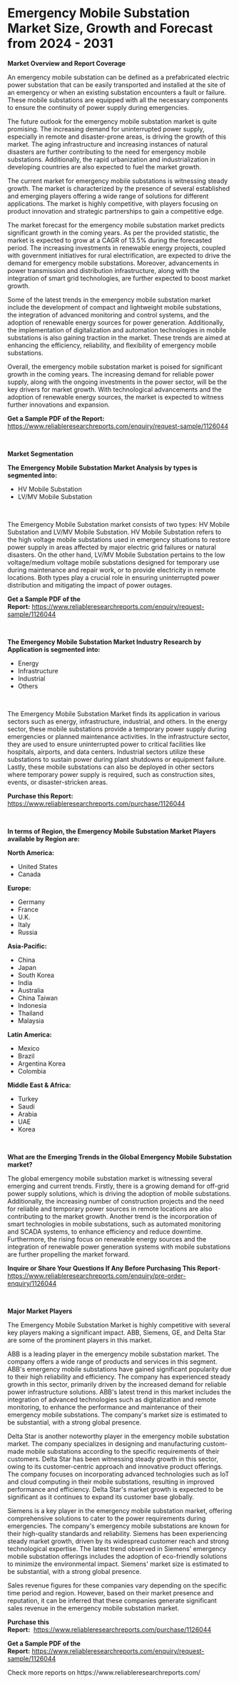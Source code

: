<p><h1>Emergency Mobile Substation Market Size, Growth and Forecast from 2024 - 2031</h1></p><p><strong>Market Overview and Report Coverage</strong></p>
<p><p>An emergency mobile substation can be defined as a prefabricated electric power substation that can be easily transported and installed at the site of an emergency or when an existing substation encounters a fault or failure. These mobile substations are equipped with all the necessary components to ensure the continuity of power supply during emergencies.</p><p>The future outlook for the emergency mobile substation market is quite promising. The increasing demand for uninterrupted power supply, especially in remote and disaster-prone areas, is driving the growth of this market. The aging infrastructure and increasing instances of natural disasters are further contributing to the need for emergency mobile substations. Additionally, the rapid urbanization and industrialization in developing countries are also expected to fuel the market growth.</p><p>The current market for emergency mobile substations is witnessing steady growth. The market is characterized by the presence of several established and emerging players offering a wide range of solutions for different applications. The market is highly competitive, with players focusing on product innovation and strategic partnerships to gain a competitive edge.</p><p>The market forecast for the emergency mobile substation market predicts significant growth in the coming years. As per the provided statistic, the market is expected to grow at a CAGR of 13.5% during the forecasted period. The increasing investments in renewable energy projects, coupled with government initiatives for rural electrification, are expected to drive the demand for emergency mobile substations. Moreover, advancements in power transmission and distribution infrastructure, along with the integration of smart grid technologies, are further expected to boost market growth.</p><p>Some of the latest trends in the emergency mobile substation market include the development of compact and lightweight mobile substations, the integration of advanced monitoring and control systems, and the adoption of renewable energy sources for power generation. Additionally, the implementation of digitalization and automation technologies in mobile substations is also gaining traction in the market. These trends are aimed at enhancing the efficiency, reliability, and flexibility of emergency mobile substations.</p><p>Overall, the emergency mobile substation market is poised for significant growth in the coming years. The increasing demand for reliable power supply, along with the ongoing investments in the power sector, will be the key drivers for market growth. With technological advancements and the adoption of renewable energy sources, the market is expected to witness further innovations and expansion.</p></p>
<p><strong>Get a Sample PDF of the Report:</strong> <a href="https://www.reliableresearchreports.com/enquiry/request-sample/1126044">https://www.reliableresearchreports.com/enquiry/request-sample/1126044</a></p>
<p>&nbsp;</p>
<p><strong>Market Segmentation</strong></p>
<p><strong>The Emergency Mobile Substation Market Analysis by types is segmented into:</strong></p>
<p><ul><li>HV Mobile Substation</li><li>LV/MV Mobile Substation</li></ul></p>
<p>&nbsp;</p>
<p><p>The Emergency Mobile Substation market consists of two types: HV Mobile Substation and LV/MV Mobile Substation. HV Mobile Substation refers to the high voltage mobile substations used in emergency situations to restore power supply in areas affected by major electric grid failures or natural disasters. On the other hand, LV/MV Mobile Substation pertains to the low voltage/medium voltage mobile substations designed for temporary use during maintenance and repair work, or to provide electricity in remote locations. Both types play a crucial role in ensuring uninterrupted power distribution and mitigating the impact of power outages.</p></p>
<p><strong>Get a Sample PDF of the Report:</strong>&nbsp;<a href="https://www.reliableresearchreports.com/enquiry/request-sample/1126044">https://www.reliableresearchreports.com/enquiry/request-sample/1126044</a></p>
<p>&nbsp;</p>
<p><strong>The Emergency Mobile Substation Market Industry Research by Application is segmented into:</strong></p>
<p><ul><li>Energy</li><li>Infrastructure</li><li>Industrial</li><li>Others</li></ul></p>
<p>&nbsp;</p>
<p><p>The Emergency Mobile Substation Market finds its application in various sectors such as energy, infrastructure, industrial, and others. In the energy sector, these mobile substations provide a temporary power supply during emergencies or planned maintenance activities. In the infrastructure sector, they are used to ensure uninterrupted power to critical facilities like hospitals, airports, and data centers. Industrial sectors utilize these substations to sustain power during plant shutdowns or equipment failure. Lastly, these mobile substations can also be deployed in other sectors where temporary power supply is required, such as construction sites, events, or disaster-stricken areas.</p></p>
<p><strong>Purchase this Report:</strong>&nbsp; <a href="https://www.reliableresearchreports.com/purchase/1126044">https://www.reliableresearchreports.com/purchase/1126044</a></p>
<p>&nbsp;</p>
<p><strong>In terms of Region, the Emergency Mobile Substation Market Players available by Region are:</strong></p>
<p>
    <p> <strong> North America: </strong>
        <ul>
            <li>United States</li>
            <li>Canada</li>
        </ul>
        </p> 
    <p> <strong> Europe: </strong>
        <ul>
            <li>Germany</li>
            <li>France</li>
            <li>U.K.</li>
            <li>Italy</li>
            <li>Russia</li>
        </ul>
        </p> 
    <p> <strong> Asia-Pacific: </strong>
        <ul>
            <li>China</li>
            <li>Japan</li>
            <li>South Korea</li>
            <li>India</li>
            <li>Australia</li>
            <li>China Taiwan</li>
            <li>Indonesia</li>
            <li>Thailand</li>
            <li>Malaysia</li>
        </ul>
        </p> 
    <p> <strong> Latin America: </strong>
        <ul>
            <li>Mexico</li>
            <li>Brazil</li>
            <li>Argentina Korea</li>
            <li>Colombia</li>
        </ul>
        </p> 
    <p> <strong> Middle East & Africa: </strong>
        <ul>
            <li>Turkey</li>
            <li>Saudi</li>
            <li>Arabia</li>
            <li>UAE</li>
            <li>Korea</li>
        </ul>
    </p>
    </p>
<p>&nbsp;</p>
<p><strong>What are the Emerging Trends in the Global Emergency Mobile Substation market?</strong></p>
<p><p>The global emergency mobile substation market is witnessing several emerging and current trends. Firstly, there is a growing demand for off-grid power supply solutions, which is driving the adoption of mobile substations. Additionally, the increasing number of construction projects and the need for reliable and temporary power sources in remote locations are also contributing to the market growth. Another trend is the incorporation of smart technologies in mobile substations, such as automated monitoring and SCADA systems, to enhance efficiency and reduce downtime. Furthermore, the rising focus on renewable energy sources and the integration of renewable power generation systems with mobile substations are further propelling the market forward.</p></p>
<p><strong>Inquire or Share Your Questions If Any Before Purchasing This Report</strong>- <a href="https://www.reliableresearchreports.com/enquiry/pre-order-enquiry/1126044">https://www.reliableresearchreports.com/enquiry/pre-order-enquiry/1126044</a></p>
<p>&nbsp;</p>
<p><strong>Major Market Players</strong></p>
<p><p>The Emergency Mobile Substation Market is highly competitive with several key players making a significant impact. ABB, Siemens, GE, and Delta Star are some of the prominent players in this market.</p><p>ABB is a leading player in the emergency mobile substation market. The company offers a wide range of products and services in this segment. ABB's emergency mobile substations have gained significant popularity due to their high reliability and efficiency. The company has experienced steady growth in this sector, primarily driven by the increased demand for reliable power infrastructure solutions. ABB's latest trend in this market includes the integration of advanced technologies such as digitalization and remote monitoring, to enhance the performance and maintenance of their emergency mobile substations. The company's market size is estimated to be substantial, with a strong global presence.</p><p>Delta Star is another noteworthy player in the emergency mobile substation market. The company specializes in designing and manufacturing custom-made mobile substations according to the specific requirements of their customers. Delta Star has been witnessing steady growth in this sector, owing to its customer-centric approach and innovative product offerings. The company focuses on incorporating advanced technologies such as IoT and cloud computing in their mobile substations, resulting in improved performance and efficiency. Delta Star's market growth is expected to be significant as it continues to expand its customer base globally.</p><p>Siemens is a key player in the emergency mobile substation market, offering comprehensive solutions to cater to the power requirements during emergencies. The company's emergency mobile substations are known for their high-quality standards and reliability. Siemens has been experiencing steady market growth, driven by its widespread customer reach and strong technological expertise. The latest trend observed in Siemens' emergency mobile substation offerings includes the adoption of eco-friendly solutions to minimize the environmental impact. Siemens' market size is estimated to be substantial, with a strong global presence.</p><p>Sales revenue figures for these companies vary depending on the specific time period and region. However, based on their market presence and reputation, it can be inferred that these companies generate significant sales revenue in the emergency mobile substation market.</p></p>
<p><strong>Purchase this Report:</strong>&nbsp;&nbsp;<a href="https://www.reliableresearchreports.com/purchase/1126044">https://www.reliableresearchreports.com/purchase/1126044</a></p>
<p></p>
<p><strong>Get a Sample PDF of the Report:</strong>&nbsp;<a href="https://www.reliableresearchreports.com/enquiry/request-sample/1126044">https://www.reliableresearchreports.com/enquiry/request-sample/1126044</a></p>
<p>Check more reports on https://www.reliableresearchreports.com/</p>